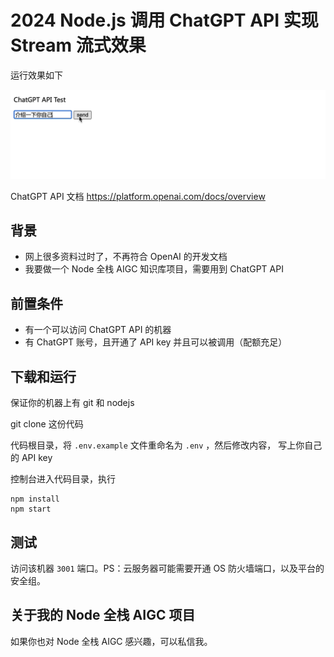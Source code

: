 # 2024 Node.js 调用 ChatGPT API 实现 Stream 流式效果

运行效果如下

![](./bak/chat.gif)

ChatGPT API 文档 https://platform.openai.com/docs/overview

## 背景

- 网上很多资料过时了，不再符合 OpenAI 的开发文档
- 我要做一个 Node 全栈 AIGC 知识库项目，需要用到 ChatGPT API

## 前置条件

- 有一个可以访问 ChatGPT API 的机器
- 有 ChatGPT 账号，且开通了 API key 并且可以被调用（配额充足）

## 下载和运行

保证你的机器上有 git 和 nodejs

git clone 这份代码

代码根目录，将 `.env.example` 文件重命名为 `.env` ，然后修改内容， 写上你自己的 API key

控制台进入代码目录，执行

```
npm install
npm start
```

## 测试

访问该机器 `3001` 端口。PS：云服务器可能需要开通 OS 防火墙端口，以及平台的安全组。

## 关于我的 Node 全栈 AIGC 项目

如果你也对 Node 全栈 AIGC 感兴趣，可以私信我。
